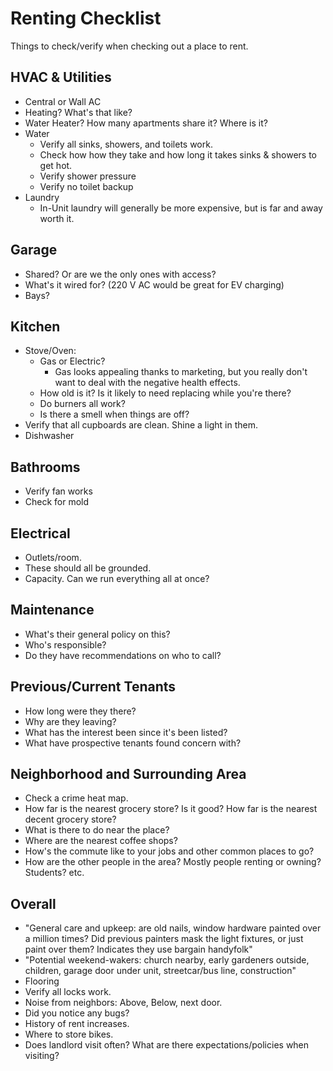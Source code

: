 # Renting Checklist

Things to check/verify when checking out a place to rent.

## HVAC & Utilities

- Central or Wall AC
- Heating? What's that like?
- Water Heater? How many apartments share it? Where is it?
- Water
  - Verify all sinks, showers, and toilets work.
  - Check how how they take and how long it takes sinks & showers to get hot.
  - Verify shower pressure
  - Verify no toilet backup
- Laundry
  - In-Unit laundry will generally be more expensive, but is far and away worth it.

## Garage

- Shared? Or are we the only ones with access?
- What's it wired for? (220 V AC would be great for EV charging)
- Bays?

## Kitchen

- Stove/Oven:
  - Gas or Electric?
    - Gas looks appealing thanks to marketing, but you really don't want to deal with the negative health effects.
  - How old is it? Is it likely to need replacing while you're there?
  - Do burners all work?
  - Is there a smell when things are off?
- Verify that all cupboards are clean. Shine a light in them.
- Dishwasher

## Bathrooms

- Verify fan works
- Check for mold

## Electrical

- Outlets/room.
- These should all be grounded.
- Capacity. Can we run everything all at once?

## Maintenance

- What's their general policy on this?
- Who's responsible?
- Do they have recommendations on who to call?

## Previous/Current Tenants

- How long were they there?
- Why are they leaving?
- What has the interest been since it's been listed?
- What have prospective tenants found concern with?

## Neighborhood and Surrounding Area

- Check a crime heat map.
- How far is the nearest grocery store? Is it good? How far is the nearest decent grocery store?
- What is there to do near the place?
- Where are the nearest coffee shops?
- How's the commute like to your jobs and other common places to go?
- How are the other people in the area? Mostly people renting or owning? Students? etc.

## Overall

- "General care and upkeep: are old nails, window hardware painted over a million times? Did previous painters mask the light fixtures, or just paint over them? Indicates they use bargain handyfolk"
- "Potential weekend-wakers: church nearby, early gardeners outside, children, garage door under unit, streetcar/bus line, construction"
- Flooring
- Verify all locks work.
- Noise from neighbors: Above, Below, next door.
- Did you notice any bugs?
- History of rent increases.
- Where to store bikes.
- Does landlord visit often? What are there expectations/policies when visiting?
